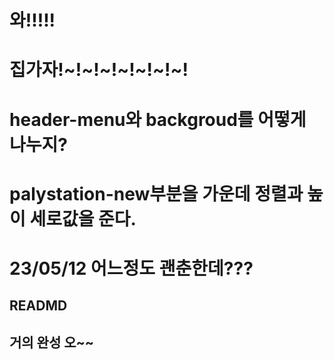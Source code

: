 # 와!!!!!
# 집가자!~!~!~!~!~!~!~!
# header-menu와 backgroud를 어떻게 나누지?
# palystation-new부분을 가운데 정렬과 높이 세로값을 준다.
# 23/05/12 어느정도 괜춘한데???
##  READMD
## 거의 완성 오~~